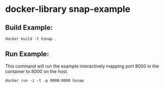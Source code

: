 # docker-library snap-example

## Build Example:

```
docker build -t hsnap .
```

## Run Example:

This command will run the example interactively mapping port 8000
in the container to 8000 on the host.

```
docker run -i -t -p 8000:8000 hsnap
```
